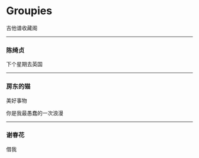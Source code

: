 # Groupies
吉他谱收藏阁

--------

### 陈绮贞

下个星期去英国

--------

### 房东的猫

美好事物

你是我最愚蠢的一次浪漫

--------

### 谢春花

借我
